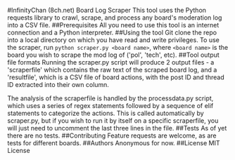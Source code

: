 #InfinityChan (8ch.net) Board Log Scraper
This tool uses the Python requests library to crawl, scrape, and process any board's moderation log into a CSV file. 
##Prerequisites 
All you need to use this tool is an internet connection and a Python interpreter. 
##Using the tool
Git clone the repo into a local directory on which you have read and write privileges. 
To use the scraper, run `python scraper.py <board name>`, where `<board name>` is the board you wish to scrape the mod log of ('pol', 'tech', etc).
##Tool output file formats
Running the scraper.py script will produce 2 output files - a 'scraperfile' which contains the raw text of the scraped board log, and a 'resultfile', which is a CSV file of board actions, with the post ID and thread ID extracted into their own column. 

The analysis of the scraperfile is handled by the processdata.py script, which uses a series of regex statements followed by a sequence of elif statements to categorize the actions. This is called automatically by scraper.py, but if you wish to run it by itself on a specific scraperfile, you will just need to uncomment the last three lines in the file.
##Tests
As of yet there are no tests.
##Contributing
Feature requests are welcome, as are tests for different boards.
##Authors
Anonymous for now.
##License
MIT License